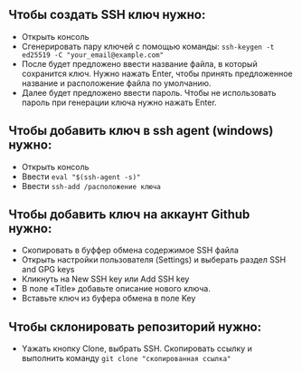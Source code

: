 ## Чтобы создать SSH ключ нужно:
- Открыть консоль
- Сгенерировать пару ключей с помощью команды:
``
ssh-keygen -t ed25519 -C "your_email@example.com"
``
- После будет предложено ввести название файла, в который сохранится ключ. Нужно нажать Enter, чтобы принять предложенное название и
расположение файла по умолчанию.
- Далее будет предложено ввести пароль. Чтобы не использовать пароль при генерации ключа нужно нажать Enter.

## Чтобы добавить ключ в ssh agent (windows) нужно:
- Открыть консоль 
- Ввести 
``
eval "$(ssh-agent -s)"
``
- Ввести
``
ssh-add /расположение ключа
``

## Чтобы добавить ключ на аккаунт Github нужно:
- Скопировать в буффер обмена содержимое SSH файла
- Открыть настройки пользователя (Settings) и выберать раздел SSH and GPG keys
- Кликнуть на New SSH key или Add SSH key
- В поле «Title» добавьте описание нового ключа.
- Вставьте ключ из буфера обмена в поле Key

## Чтобы склонировать репозиторий нужно:
- Yажать кнопку Clone, выбрать SSH. Скопировать ссылку и выполнить
команду 
``
git clone "скопированная ссылка"
``


